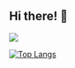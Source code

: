 ## Hi there! 👋

<!--
**SIMYEONAH/SIMYEONAH** is a ✨ _special_ ✨ repository because its `README.md` (this file) appears on your GitHub profile.

Here are some ideas to get you started:

- 🔭 I’m currently working on ...
- 🌱 I’m currently learning ...
- 👯 I’m looking to collaborate on ...
- 🤔 I’m looking for help with ...
- 💬 Ask me about ...
- 📫 How to reach me: ...
- 😄 Pronouns: ...
- ⚡ Fun fact: ...
-->
<a href="https://github.com/devxb/gitanimals">
  <img src="https://render.gitanimals.org/farms/SIMYEONAH"/>
</a>

[![Top Langs](https://github-readme-stats.vercel.app/api/top-langs/?username=SIMYEONAH)](https://github.com/anuraghazra/github-readme-stats)
